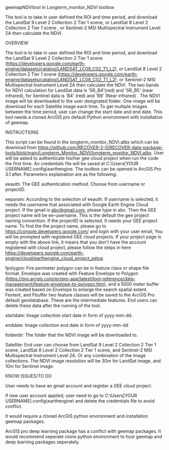 geemapNDVItool in Longterm_monitor_NDVI toolbox

The tool is to take in user defined the ROI and time period, and download the LandSat 9 Level 2 Collection 2 Tier 1 scene, or  LandSat 8 Level 2 Collection 2 Tier 1 scene , or Sentinel-2 MSI Multispectral Instrument Level 2A then calculate the NDVI. 
 
OVERVIEW

The tool is to take in user defined the ROI and time period, and download the LandSat 9 Level 2 Collection 2 Tier 1 scene (https://developers.google.com/earth-engine/datasets/catalog/LANDSAT_LC09_C02_T1_L2), or  LandSat 8 Level 2 Collection 2 Tier 1 scene (https://developers.google.com/earth-engine/datasets/catalog/LANDSAT_LC08_C02_T1_L2), or Sentinel-2 MSI Multispectral Instrument Level 2A  then calculate the NDVI. The two bands for NDVI calculation  for LandSat data is 'SR_B4'(red) and 'SR_B5' (near infrared), for Sentinel data is 'B4' (red) and 'B8' (Near infrared) . The NDVI image will be downloaded to the user designated folder. One image will be download for each Satellite image each time. To get multiple images between the time period, user can change the start date and end date. This tool needs a cloned ArcGIS pro default Python environment with installation of geemap.‌

INSTRUCTIONS

This script can be found in the longterm_monitor_NDVI.atbx which can be download from https://github.com/RECOVER-2-0/RECOVER-data-package-tools/blob/main/Longterm_Monitor_NDVI/longterm_monitor_NDVI.atbx.
User will be asked to authenticate his/her gee cloud project when run the code the first time. An credentials file will be saved at C:\Users\[YOUR USERNAME]\.config\earthengine\.
The toolbox can be opened in ArcGIS Pro 3.1 after. Parameters explaination are as the following:

eeauth: The GEE authentication method. Choose from username or projectID.

eeparam: According to the selection of eeauth. If username is selected, it needs the username that associated with Google Earth Engine Cloud project. If the gmail is abc@gmail.com, please type in abc. Then the GEE project name will be ee-username. This is the default the gee project naming convention.
If the projectID is selected. It needs your GEE project name. To find the the project name, please go to https://console.developers.google.com/ and login with your user email, You will be prompted with registered GEE cloud projects. If your project page is empty with the above link, it means that you don't have the account registered with cloud project, please follow the steps in here https://developers.google.com/earth-engine/cloud/earthengine_cloud_project_setup

fpolygon: Fire perimeter polygon can be in feature class or shape file format. Envelope was created with Feature Envelope to Polygon (https://pro.arcgis.com/en/pro-app/latest/tool-reference/data-management/feature-envelope-to-polygon.htm), and a 5000 meter buffer was created based on Envelope to enlarge the search spatial extent. Fextent, and Fbuffer two feature classes will be saved to the ArcGIS Pro default geodatabase. These are the intermediate features. End users can delete these data after the running of the tool.

startdate: Image collection start date in form of yyyy-mm-dd.

enddate: Image collection end date in form of yyyy-mm-dd

folderdir: The folder that the NDVI image will be downloaded to.

Satellite: End user can choose from LandSat 9 Level 2 Collection 2 Tier 1 scene, LandSat 8 Level 2 Collection 2 Tier 1 scene, and Sentinel-2 MSI Multispectral Instrument Level 2A. Or any combination of the image collections. The NDVI image resolution will be 30m for LandSat image, and 10m for Sentinel image.


KNOW ISSUES/TO DO

User needs to have an gmail account and register a GEE cloud project.

If new user account applied, user need to go to C:\Users\[YOUR USERNAME]\.config\earthengine\ and delete the credentials file to avoid conflict.

It would require a cloned ArcGIS python environment and installation geemap packages.

ArcGIS pro deep learning package has a conflict with geemap packages. It would recommend seperate clone python environment to host geemap and deep learning packages seperately.



